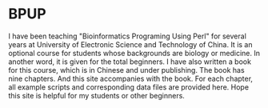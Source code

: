 # BPUP
I have been teaching "Bioinformatics Programing Using Perl" for several years at University of Electronic Science and Technology of China. It is an optional course for students whose backgrounds are biology or medicine. In another word, it is given for the total beginners. I have also written a book for this course, which is in Chinese and under publishing. The book has nine chapters. And this site accompanies with the book. For each chapter, all example scripts and corresponding data files are provided here. Hope this site is helpful for my students or other beginners.
